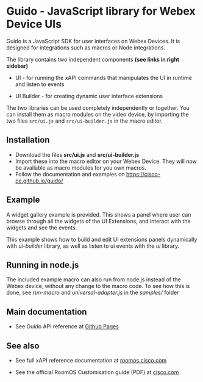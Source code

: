 # Guido - JavaScript library for Webex Device UIs

Guido is a JavaScript SDK for user interfaces on Webex Devices. It is designed for integrations such as macros or Node integrations.

The library contains two independent components **(see links in right sidebar)**

* UI - for running the xAPI commands that manipulates the UI in runtime and listen to events

* UI Builder - for creating dynamic user interface extensions

The two libraries can be used completely independently or together. You can install them as macro modules on the video device, by importing the two files `src/ui.js` and `src/ui-builder.js` in the macro editor.

## Installation

* Download the files **src/ui.js** and **src/ui-builder.js**
* Import these into the macro editor on your Webex Device. They will now be available as macro modules for you own macros.
* Follow the documentation and examples on https://cisco-ce.github.io/guido/

## Example

A widget gallery example is provided. This shows a panel where user can browse through all the widgets of the UI Extensions, and interact with the widgets and see the events.

This example shows how to build and edit UI extensions panels dynamically with *ui-builder* library, as well as listen to ui events with the *ui* library.

## Running in node.js

The included example macro can also run from node.js instead of the Webex device, without any change to the macro code.
To see how this is done, see *run-macro* and *universal-adapter.js* in the *samples/* folder

## Main documentation

* See Guido API reference at [Github Pages](https://cisco-ce.github.io/guido/)

## See also

* See full xAPI reference documentation at [roomos.cisco.com](https://roomos.cisco.com/xapi)

* See the official RoomOS Customisation guide (PDF) at [cisco.com](https://www.cisco.com/c/en/us/support/collaboration-endpoints/telepresence-quick-set-series/products-installation-and-configuration-guides-list.html)